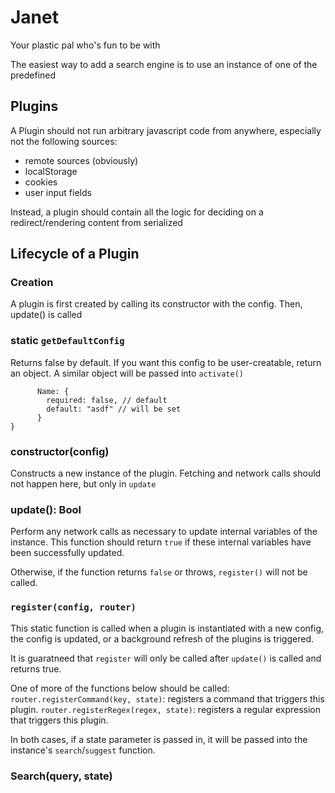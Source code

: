 # Janet

Your plastic pal who's fun to be with

The easiest way to add a search engine is to use an instance of one of the predefined

## Plugins

A Plugin should not run arbitrary javascript code from anywhere, especially not the following sources:

- remote sources (obviously)
- localStorage
- cookies
- user input fields

Instead, a plugin should contain all the logic for deciding on a redirect/rendering content from serialized

## Lifecycle of a Plugin

### Creation

A plugin is first created by calling its constructor with the config.
Then, update() is called

### static `getDefaultConfig`

Returns false by default.
If you want this config to be user-creatable, return an object. A similar object will be passed into `activate()`

```{
      Name: {
        required: false, // default
        default: "asdf" // will be set
      }
}
```

### constructor(config)

Constructs a new instance of the plugin. Fetching and network calls should not happen here, but only in `update`

### update(): Bool

Perform any network calls as necessary to update internal variables of the instance. This function should return `true` if these internal variables have been successfully updated.

Otherwise, if the function returns `false` or throws, `register()` will not be called.

### `register(config, router)`

This static function is called when a plugin is instantiated with a new config, the config is updated, or a background refresh of the plugins is triggered.

It is guaratneed that `register` will only be called after `update()` is called and returns true.

One of more of the functions below should be called:
`router.registerCommand(key, state)`: registers a command that triggers this plugin.
`router.registerRegex(regex, state)`: registers a regular expression that triggers this plugin.

In both cases, if a state parameter is passed in, it will be passed into the instance's `search`/`suggest` function.

### Search(query, state)
